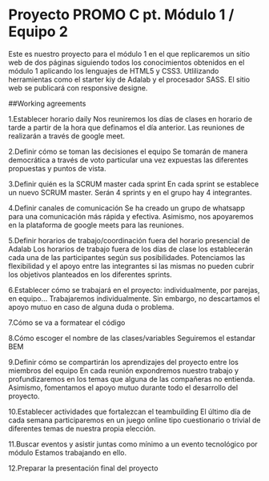 # Proyecto PROMO C pt. Módulo 1 / Equipo 2 

Este es nuestro proyecto para el módulo 1 en el que replicaremos un sitio web de dos páginas siguiendo todos los conocimientos obtenidos en el módulo 1 aplicando los lenguajes de HTML5 y CSS3. Utlilizando herramientas como el starter kiy de Adalab y el procesador SASS. El sitio web se publicará con responsive designe.

##Working agreements

1.Establecer horario daily
Nos reuniremos los días de clases en horario de tarde a partir de la hora que definamos el día anterior. Las reuniones de realizarán a través de google meet.

2.Definir cómo se toman las decisiones el equipo
Se tomarán de manera democrática a través de voto particular una vez expuestas las diferentes propuestas y puntos de vista.

3.Definir quién es la SCRUM master cada sprint
En cada sprint se establece un nuevo SCRUM master. Serán 4 sprints y en el grupo hay 4 integrantes.

4.Definir canales de comunicación
Se ha creado un grupo de whatsapp para una comunicación más rápida y efectiva. Asimismo, nos apoyaremos en la plataforma de google meets para las reuniones.

5.Definir horarios de trabajo/coordinación fuera del horario presencial de Adalab
Los horarios de trabajo fuera de los días de clase los establecerán cada una de las participantes según sus posibilidades. Potenciamos las flexibilidad y el apoyo entre las integrantes si las mismas no pueden cubrir los objetivos planteados en los diferentes sprints.

6.Establecer cómo se trabajará en el proyecto: individualmente, por parejas, en equipo...
Trabajaremos individualmente. Sin embargo, no descartamos el apoyo mutuo en caso de alguna duda o problema.

7.Cómo se va a formatear el código

8.Cómo escoger el nombre de las clases/variables
Seguiremos el estandar BEM

9.Definir cómo se compartirán los aprendizajes del proyecto entre los miembros del equipo
En cada reunión expondremos nuestro trabajo y profundizaremos en los temas que alguna de las compañeras no entienda. Asimismo, fomentamos el apoyo mutuo durante todo el desarrollo del proyecto.

10.Establecer actividades que fortalezcan el teambuilding
El último día de cada semana participaremos en un juego online tipo cuestionario o trivial de diferentes temas de nuestra propia elección.

11.Buscar eventos y asistir juntas como mínimo a un evento tecnológico por módulo
Estamos trabajando en ello. 

12.Preparar la presentación final del proyecto

